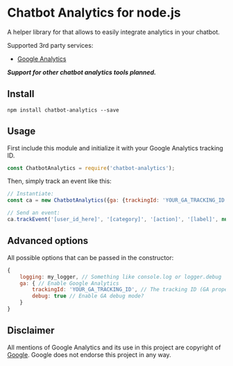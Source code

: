 # Chatbot Analytics for node.js

A helper library for that allows to easily integrate analytics in your chatbot.

Supported 3rd party services:

* [Google Analytics](https://analytics.google.com)

_**Support for other chatbot analytics tools planned.**_

## Install

`npm install chatbot-analytics --save`

## Usage

First include this module and initialize it with your Google Analytics tracking ID.

```javascript
const ChatbotAnalytics = require('chatbot-analytics');
```

Then, simply track an event like this:

```javascript
// Instantiate:
const ca = new ChatbotAnalytics({ga: {trackingId: 'YOUR_GA_TRACKING_ID'}});

// Send an event:
ca.trackEvent('[user_id_here]', '[category]', '[action]', '[label]', null, {locale: 'en'});
```

## Advanced options

All possible options that can be passed in the constructor:

```javascript
{
    logging: my_logger, // Something like console.log or logger.debug
    ga: { // Enable Google Analytics
        trackingId: 'YOUR_GA_TRACKING_ID', // The tracking ID (GA property ID)
        debug: true // Enable GA debug mode?
    }
}
```

## Disclaimer

All mentions of Google Analytics and its use in this project are copyright of [Google](http://google.com). Google does not endorse this project in any way.
